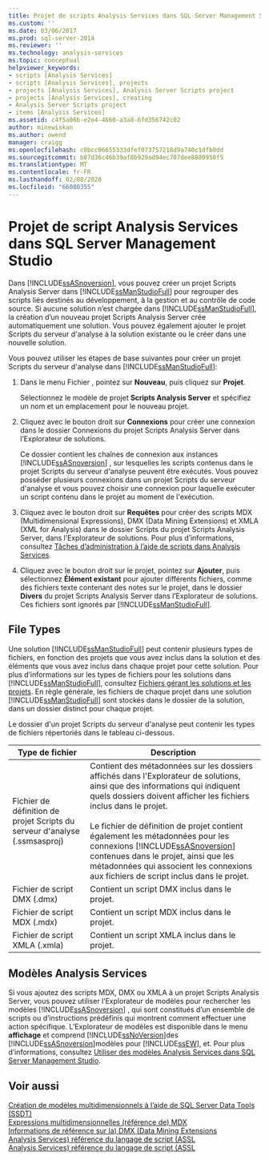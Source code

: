 ```yaml
---
title: Projet de scripts Analysis Services dans SQL Server Management Studio | Microsoft Docs
ms.custom: ''
ms.date: 03/06/2017
ms.prod: sql-server-2014
ms.reviewer: ''
ms.technology: analysis-services
ms.topic: conceptual
helpviewer_keywords:
- scripts [Analysis Services]
- scripts [Analysis Services], projects
- projects [Analysis Services], Analysis Server Scripts project
- projects [Analysis Services], creating
- Analysis Server Scripts project
- items [Analysis Services]
ms.assetid: c4f5a06b-e2e4-4660-a3a8-6fd356742c02
author: minewiskan
ms.author: owend
manager: craigg
ms.openlocfilehash: c0bcc06655333dfef073757218d9a740c1dfb0dd
ms.sourcegitcommit: b87d36c46b39af8b929ad94ec707dee8800950f5
ms.translationtype: MT
ms.contentlocale: fr-FR
ms.lasthandoff: 02/08/2020
ms.locfileid: "66080355"
---
```

# <a name="analysis-services-scripts-project-in-sql-server-management-studio"></a>Projet de script Analysis Services dans SQL Server Management Studio
  Dans [!INCLUDE[ssASnoversion](../../includes/ssasnoversion-md.md)], vous pouvez créer un projet Scripts Analysis Server dans [!INCLUDE[ssManStudioFull](../../includes/ssmanstudiofull-md.md)] pour regrouper des scripts liés destinés au développement, à la gestion et au contrôle de code source. Si aucune solution n’est chargée dans [!INCLUDE[ssManStudioFull](../../includes/ssmanstudiofull-md.md)], la création d’un nouveau projet Scripts Analysis Server crée automatiquement une solution. Vous pouvez également ajouter le projet Scripts du serveur d'analyse à la solution existante ou le créer dans une nouvelle solution.  
  
 Vous pouvez utiliser les étapes de base suivantes pour créer un projet Scripts du serveur d'analyse dans [!INCLUDE[ssManStudioFull](../../includes/ssmanstudiofull-md.md)]:  
  
1.  Dans le menu Fichier , pointez sur **Nouveau**, puis cliquez sur **Projet**.  
  
     Sélectionnez le modèle de projet **Scripts Analysis Server** et spécifiez un nom et un emplacement pour le nouveau projet.  
  
2.  Cliquez avec le bouton droit sur **Connexions** pour créer une connexion dans le dossier Connexions du projet Scripts Analysis Server dans l’Explorateur de solutions.  
  
     Ce dossier contient les chaînes de connexion aux instances [!INCLUDE[ssASnoversion](../../includes/ssasnoversion-md.md)] , sur lesquelles les scripts contenus dans le projet Scripts du serveur d'analyse peuvent être exécutés. Vous pouvez posséder plusieurs connexions dans un projet Scripts du serveur d'analyse et vous pouvez choisir une connexion pour laquelle exécuter un script contenu dans le projet au moment de l'exécution.  
  
3.  Cliquez avec le bouton droit sur **Requêtes** pour créer des scripts MDX (Multidimensional Expressions), DMX (Data Mining Extensions) et XMLA (XML for Analysis) dans le dossier Scripts du projet Scripts Analysis Server, dans l’Explorateur de solutions. Pour plus d’informations, consultez [Tâches d’administration à l’aide de scripts dans Analysis Services](../script-administrative-tasks-in-analysis-services.md).  
  
4.  Cliquez avec le bouton droit sur le projet, pointez sur **Ajouter**, puis sélectionnez **Élément existant** pour ajouter différents fichiers, comme des fichiers texte contenant des notes sur le projet, dans le dossier **Divers** du projet Scripts Analysis Server dans l’Explorateur de solutions. Ces fichiers sont ignorés par [!INCLUDE[ssManStudioFull](../../includes/ssmanstudiofull-md.md)].  
  
## <a name="file-types"></a>File Types  
 Une solution [!INCLUDE[ssManStudioFull](../../includes/ssmanstudiofull-md.md)] peut contenir plusieurs types de fichiers, en fonction des projets que vous avez inclus dans la solution et des éléments que vous avez inclus dans chaque projet pour cette solution. Pour plus d’informations sur les types de fichiers pour les solutions dans [!INCLUDE[ssManStudioFull](../../includes/ssmanstudiofull-md.md)], consultez [Fichiers gérant les solutions et les projets](../../ssms/solution/files-that-manage-solutions-and-projects.md). En règle générale, les fichiers de chaque projet dans une solution [!INCLUDE[ssManStudioFull](../../includes/ssmanstudiofull-md.md)] sont stockés dans le dossier de la solution, dans un dossier distinct pour chaque projet.  
  
 Le dossier d'un projet Scripts du serveur d'analyse peut contenir les types de fichiers répertoriés dans le tableau ci-dessous.  
  
|Type de fichier|Description|  
|---------------|-----------------|  
|Fichier de définition de projet Scripts du serveur d'analyse (.ssmsasproj)|Contient des métadonnées sur les dossiers affichés dans l'Explorateur de solutions, ainsi que des informations qui indiquent quels dossiers doivent afficher les fichiers inclus dans le projet.<br /><br /> Le fichier de définition de projet contient également les métadonnées pour les connexions [!INCLUDE[ssASnoversion](../../includes/ssasnoversion-md.md)] contenues dans le projet, ainsi que les métadonnées qui associent les connexions aux fichiers de script inclus dans le projet.|  
|Fichier de script DMX (.dmx)|Contient un script DMX inclus dans le projet.|  
|Fichier de script MDX (.mdx)|Contient un script MDX inclus dans le projet.|  
|Fichier de script XMLA (.xmla)|Contient un script XMLA inclus dans le projet.|  
  
## <a name="analysis-services-templates"></a>Modèles Analysis Services  
 Si vous ajoutez des scripts MDX, DMX ou XMLA à un projet Scripts Analysis Server, vous pouvez utiliser l’Explorateur de modèles pour rechercher les modèles [!INCLUDE[ssASnoversion](../../includes/ssasnoversion-md.md)] , qui sont constitués d’un ensemble de scripts ou d’instructions prédéfinis qui montrent comment effectuer une action spécifique. L’Explorateur de modèles est disponible dans le menu **affichage** et comprend [!INCLUDE[ssNoVersion](../../includes/ssnoversion-md.md)]des [!INCLUDE[ssASnoversion](../../includes/ssasnoversion-md.md)]modèles pour [!INCLUDE[ssEW](../../includes/ssew-md.md)], et. Pour plus d’informations, consultez [Utiliser des modèles Analysis Services dans SQL Server Management Studio](use-analysis-services-templates-in-sql-server-management-studio.md).  
  
## <a name="see-also"></a>Voir aussi  
 [Création de modèles multidimensionnels à l’aide de SQL Server Data Tools &#40;SSDT&#41;](../multidimensional-models/creating-multidimensional-models-using-sql-server-data-tools-ssdt.md)   
 [Expressions multidimensionnelles &#40;référence de&#41; MDX](/sql/mdx/multidimensional-expressions-mdx-reference)   
 [Informations de référence sur la&#41; DMX &#40;Data Mining Extensions](/sql/dmx/data-mining-extensions-dmx-reference)   
 [Analysis Services&#41; référence du langage de script &#40;ASSL](https://docs.microsoft.com/bi-reference/assl/analysis-services-scripting-language-assl-for-xmla)   
 [Analysis Services&#41; référence du langage de script &#40;ASSL](https://docs.microsoft.com/bi-reference/assl/analysis-services-scripting-language-assl-for-xmla)  
  
  
